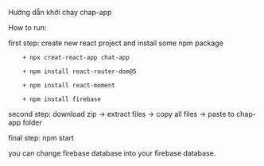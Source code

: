 Hướng dẫn khởi chạy chap-app

How to run:

first step: create new react project and install some npm package

        + npx creat-react-app chat-app

        + npm install react-router-dom@5

        + npm install react-moment
        
        + npm install firebase
second step: download zip -> extract files -> copy all files -> paste to chap-app folder

final step: npm start

you can change firebase database into your firebase database.
